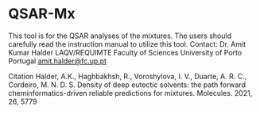 # QSAR-Mx
This tool is for the QSAR analyses of the mixtures. The users should carefully read the instruction manual to utilize this tool.
Contact: 
Dr. Amit Kumar Halder
LAQV/REQUIMTE
Faculty of Sciences
University of Porto
Portugal
amit.halder@fc.up.pt

Citation
Halder, A.K., Haghbakhsh, R., Voroshylova, I. V., Duarte, A. R. C., Cordeiro, M. N. D. S. Density of deep eutectic solvents: the path forward cheminformatics-driven reliable predictions for mixtures. Molecules. 2021, 26, 5779
